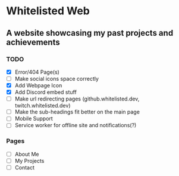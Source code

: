 # Whitelisted Web
## A website showcasing my past projects and achievements


### TODO

* [X] Error/404 Page(s)
* [ ] Make social icons space correctly
* [X] Add Webpage Icon
* [X] Add Discord embed stuff
* [ ] Make url redirecting pages (github.whitelisted.dev, twitch.whitelisted.dev)
* [ ] Make the sub-headings fit better on the main page
* [ ] Mobile Support
* [ ] Service worker for offline site and notifications(?)

### Pages
* [ ] About Me
* [ ] My Projects
* [ ] Contact
